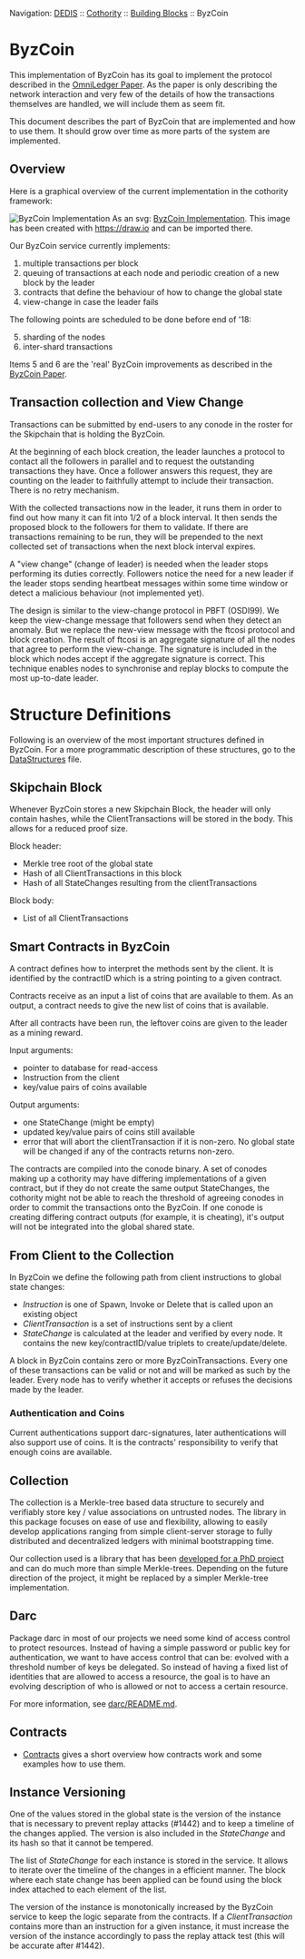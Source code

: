 Navigation: [DEDIS](https://github.com/dedis/doc/tree/master/README.md) ::
[Cothority](https://github.com/dedis/cothority/tree/master/README.md) ::
[Building Blocks](https://github.com/dedis/cothority/tree/master/doc/BuildingBlocks.md) ::
ByzCoin

# ByzCoin

This implementation of ByzCoin has its goal to implement the protocol
described in the [OmniLedger Paper](https://eprint.iacr.org/2017/406.pdf).
As the paper is only describing the network interaction and very few of the
details of how the transactions themselves are handled, we will include
them as seem fit.

This document describes the part of ByzCoin that are implemented and how to
use them. It should grow over time as more parts of the system are implemented.

## Overview

Here is a graphical overview of the current implementation in the cothority
framework:

![ByzCoin Implementation](ByzCoin.png?raw=true "ByzCoin")
As an svg: [ByzCoin Implementation](ByzCoin.svg). This image has been
created with https://draw.io and can be imported there.

Our ByzCoin service currently implements:

1. multiple transactions per block
2. queuing of transactions at each node and periodic creation of a new
block by the leader
3. contracts that define the behaviour of how to change the global state
4. view-change in case the leader fails

The following points are scheduled to be done before end of '18:

5. sharding of the nodes
6. inter-shard transactions

Items 5 and 6 are the 'real' ByzCoin improvements as described in the
[ByzCoin Paper](https://eprint.iacr.org/2017/406.pdf).

## Transaction collection and View Change

Transactions can be submitted by end-users to any conode in the roster for
the Skipchain that is holding the ByzCoin.

At the beginning of each block creation, the leader launches a protocol to
contact all the followers in parallel and to request the outstanding
transactions they have. Once a follower answers this request, they are
counting on the leader to faithfully attempt to include their transaction.
There is no retry mechanism.

With the collected transactions now in the leader, it runs them in order
to find out how many it can fit into 1/2 of a block interval. It then sends
the proposed block to the followers for them to validate. If there are transactions
remaining to be run, they will be prepended to the next collected set of
transactions when the next block interval expires.

A "view change" (change of leader) is needed when the leader stops performing
its duties correctly. Followers notice the need for a new leader if the leader
stops sending heartbeat messages within some time window or detect a malicious
behaviour (not implemented yet).

The design is similar to the view-change protocol in PBFT (OSDI99). We keep the
view-change message that followers send when they detect an anomaly. But we
replace the new-view message with the ftcosi protocol and block creation. The
result of ftcosi is an aggregate signature of all the nodes that agree to
perform the view-change. The signature is included in the block which nodes
accept if the aggregate signature is correct. This technique enables nodes to
synchronise and replay blocks to compute the most up-to-date leader.

# Structure Definitions

Following is an overview of the most important structures defined in ByzCoin.
For a more programmatic description of these structures, go to the
[DataStructures](DataStructures.md) file.

## Skipchain Block

Whenever ByzCoin stores a new Skipchain Block, the header will only contain
hashes, while the ClientTransactions will be stored in the body. This allows
for a reduced proof size.

Block header:
- Merkle tree root of the global state
- Hash of all ClientTransactions in this block
- Hash of all StateChanges resulting from the clientTransactions

Block body:
- List of all ClientTransactions

## Smart Contracts in ByzCoin

A contract defines how to interpret the methods sent by the client. It is
identified by the contractID which is a string pointing to a given contract.

Contracts receive as an input a list of coins that are available to them. As
an output, a contract needs to give the new list of coins that is available.

After all contracts have been run, the leftover coins are given to the leader as
a mining reward.

Input arguments:
- pointer to database for read-access
- Instruction from the client
- key/value pairs of coins available

Output arguments:
- one StateChange (might be empty)
- updated key/value pairs of coins still available
- error that will abort the clientTransaction if it is non-zero. No global
state will be changed if any of the contracts returns non-zero.

The contracts are compiled into the conode binary. A set of conodes making
up a cothority may have differing implementations of a given contract,
but if they do not create the same output StateChanges, the cothority might not
be able to reach the threshold of agreeing conodes in order to commit the
transactions onto the ByzCoin. If one conode is creating differing contract outputs
(for example, it is cheating), it's output will not be integrated into the
global shared state.

## From Client to the Collection

In ByzCoin we define the following path from client instructions to
global state changes:

* _Instruction_ is one of Spawn, Invoke or Delete that is called upon an
existing object
* _ClientTransaction_ is a set of instructions sent by a client
* _StateChange_ is calculated at the leader and verified by every node. It
contains the new key/contractID/value triplets to create/update/delete.

A block in ByzCoin contains zero or more ByzCoinTransactions. Every
one of these transactions can be valid or not and will be marked as such by
the leader. Every node has to verify whether it accepts or refuses the
decisions made by the leader.

### Authentication and Coins

Current authentications support darc-signatures, later authentications will also
support use of coins. It is the contracts' responsibility to verify that enough
coins are available.

## Collection

The collection is a Merkle-tree based data structure to securely and
verifiably store key / value associations on untrusted nodes. The library
in this package focuses on ease of use and flexibility, allowing to easily
develop applications ranging from simple client-server storage to fully
distributed and decentralized ledgers with minimal bootstrapping time.

Our collection used is a library that has been
[developed for a PhD project](collection/README.md) and
can do much more than simple Merkle-trees. Depending on the future direction
of the project, it might be replaced by a simpler Merkle-tree implementation.

## Darc

Package darc in most of our projects we need some kind of access control to
protect resources. Instead of having a simple password or public key for
authentication, we want to have access control that can be: evolved with a
threshold number of keys be delegated. So instead of having a fixed list of
identities that are allowed to access a resource, the goal is to have an
evolving description of who is allowed or not to access a certain resource.

For more information, see [darc/README.md](darc/README.md).

## Contracts

- [Contracts](Contracts.md) gives a short overview how contracts work and
some examples how to use them.

## Instance Versioning

One of the values stored in the global state is the version of the instance
that is necessary to prevent replay attacks (#1442) and to keep a timeline
of the changes applied. The version is also included in the _StateChange_ 
and its hash so that it cannot be tempered. 

The list of _StateChange_ for each instance is stored in the service. It
allows to iterate over the timeline of the changes in a efficient manner.
The block where each state change has been applied can be found using
the block index attached to each element of the list.

The version of the instance is monotonically increased by the ByzCoin service
to keep the logic separate from the contracts. If a _ClientTransaction_ contains
more than an instruction for a given instance, it must increase the version
of the instance accordingly to pass the replay attack test (this will be
accurate after #1442).
